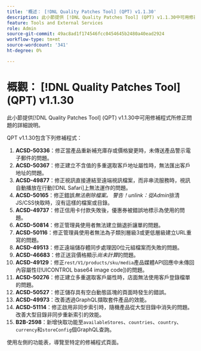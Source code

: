 ```yaml
---
title: '概述： [!DNL Quality Patches Tool] (QPT) v1.1.30'
description: 此小節提供 [!DNL Quality Patches Tool] (QPT) v1.1.30中可用修補程式所修正問題的詳細說明。
feature: Tools and External Services
role: Admin
source-git-commit: 49ac8ad1f174546fcc0454645b2480a40ead2924
workflow-type: tm+mt
source-wordcount: '341'
ht-degree: 0%

---
```


# 概觀： [!DNL Quality Patches Tool] (QPT) v1.1.30

此小節提供[!DNL Quality Patches Tool] (QPT) v1.1.30中可用修補程式所修正問題的詳細說明。

QPT v1.1.30包含下列修補程式：

1. **ACSD-50336**：修正當產品重新補充庫存或價格變更時，未傳送產品警示電子郵件的問題。
1. **ACSD-50367**：修正建立不含值的多重選取客戶地址屬性時，無法匯出客戶地址的問題。
1. **ACSD-49877**：修正視訊直接連結至遠端視訊檔案，而非串流服務時，視訊自動播放在行動[!DNL Safari]上無法運作的問題。
1. **ACSD-50165**：修正錯誤&#x200B;*無法刪除檔案。 警告！unlink：從Admin*&#x200B;排清JS/CSS快取時，沒有這樣的檔案或目錄。
1. **ACSD-49737**：修正信用卡付款失敗後，優惠券被錯誤地標示為使用的問題。
1. **ACSD-50814**：修正管理員使用者無法建立銷退折讓單的問題。
1. **ACSD-50116**：修正管理員使用者無法為子類別層級3或更低層級建立URL重寫的問題。
1. **ACSD-49513**：修正遠端儲存體同步處理因0位元組檔案而失敗的問題。
1. **ACSD-46683**：修正送貨價格顯示&#x200B;*尚未計算*&#x200B;的問題。
1. **ACSD-49129**：修正`rest/V1/products/sku/media`產品媒體API回應中未傳回內容屬性([!UICONTROL base64 image code])的問題。
1. **ACSD-50276**：修正建立多重選取客戶屬性時，店面無法使用客戶登錄檔單的問題。
1. **ACSD-50527**：修正儲存具有空白動態區塊的頁面時發生的錯誤。
1. **ACSD-49973**：改善透過GraphQL擷取套件產品的效能。
1. **ACSD-51114**：修正啟用非同步索引時，隨機產品從大型目錄中消失的問題。 改善大型目錄非同步重新索引的效能。
1. **B2B-2598**：新增快取功能至`availableStores`、`countries`、`country`、`currency`和`storeConfig`個GraphQL查詢。

使用左側的功能表，導覽至特定的修補程式頁面。
